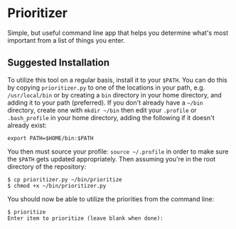 # Prioritizer

Simple, but useful command line app that helps you determine what's most important from a list of things you enter.

## Suggested Installation

To utilize this tool on a regular basis, install it to your `$PATH`. You can do this by copying `prioritizer.py` to one of the locations in your path, e.g. `/usr/local/bin` or by creating a `bin` directory in your home directory, and adding it to your path (preferred). If you don't already have a `~/bin` directory, create one with `mkdir ~/bin` then edit your `.profile` or `.bash_profile` in your home directory, adding the following if it doesn't already exist:

```
export PATH=$HOME/bin:$PATH
```

You then must source your profile: `source ~/.profile` in order to make sure the `$PATH` gets updated appropriately. Then assuming you're in the root directory of the repository:

```
$ cp prioritizer.py ~/bin/prioritize
$ chmod +x ~/bin/prioritizer.py
```

You should now be able to utilize the priorities from the command line:

```
$ prioritize
Enter item to prioritize (leave blank when done):
```
